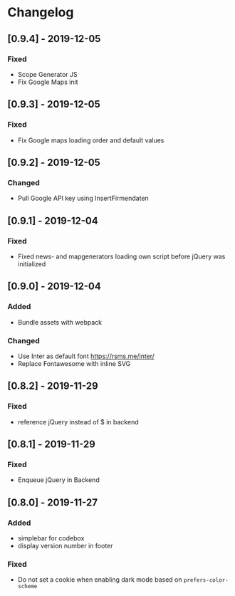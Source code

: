 # Changelog


## [0.9.4] - 2019-12-05

### Fixed
- Scope Generator JS
- Fix Google Maps init


## [0.9.3] - 2019-12-05

### Fixed
- Fix Google maps loading order and default values


## [0.9.2] - 2019-12-05

### Changed
- Pull Google API key using InsertFirmendaten


## [0.9.1] - 2019-12-04

### Fixed
- Fixed news- and mapgenerators loading own script before jQuery was initialized


## [0.9.0] - 2019-12-04

### Added
- Bundle assets with webpack

### Changed
- Use Inter as default font https://rsms.me/inter/
- Replace Fontawesome with inline SVG


## [0.8.2] - 2019-11-29

### Fixed
- reference jQuery instead of $ in backend


## [0.8.1] - 2019-11-29

### Fixed
- Enqueue jQuery in Backend


## [0.8.0] - 2019-11-27

### Added
- simplebar for codebox
- display version number in footer

### Fixed
- Do not set a cookie when enabling dark mode based on `prefers-color-scheme`